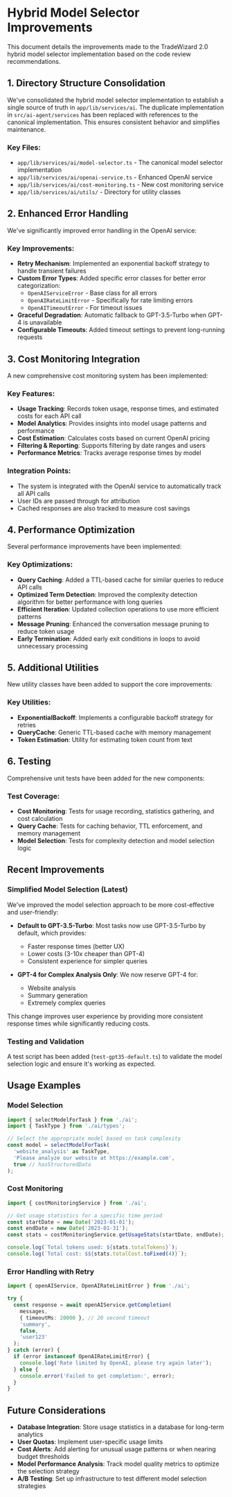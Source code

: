# Hybrid Model Selector Improvements

This document details the improvements made to the TradeWizard 2.0 hybrid model selector implementation based on the code review recommendations.

## 1. Directory Structure Consolidation

We've consolidated the hybrid model selector implementation to establish a single source of truth in `app/lib/services/ai`. The duplicate implementation in `src/ai-agent/services` has been replaced with references to the canonical implementation. This ensures consistent behavior and simplifies maintenance.

### Key Files:
- `app/lib/services/ai/model-selector.ts` - The canonical model selector implementation
- `app/lib/services/ai/openai-service.ts` - Enhanced OpenAI service
- `app/lib/services/ai/cost-monitoring.ts` - New cost monitoring service
- `app/lib/services/ai/utils/` - Directory for utility classes

## 2. Enhanced Error Handling

We've significantly improved error handling in the OpenAI service:

### Key Improvements:
- **Retry Mechanism**: Implemented an exponential backoff strategy to handle transient failures
- **Custom Error Types**: Added specific error classes for better error categorization:
  - `OpenAIServiceError` - Base class for all errors
  - `OpenAIRateLimitError` - Specifically for rate limiting errors
  - `OpenAITimeoutError` - For timeout issues
- **Graceful Degradation**: Automatic fallback to GPT-3.5-Turbo when GPT-4 is unavailable
- **Configurable Timeouts**: Added timeout settings to prevent long-running requests

## 3. Cost Monitoring Integration

A new comprehensive cost monitoring system has been implemented:

### Key Features:
- **Usage Tracking**: Records token usage, response times, and estimated costs for each API call
- **Model Analytics**: Provides insights into model usage patterns and performance
- **Cost Estimation**: Calculates costs based on current OpenAI pricing
- **Filtering & Reporting**: Supports filtering by date ranges and users
- **Performance Metrics**: Tracks average response times by model

### Integration Points:
- The system is integrated with the OpenAI service to automatically track all API calls
- User IDs are passed through for attribution
- Cached responses are also tracked to measure cost savings

## 4. Performance Optimization

Several performance improvements have been implemented:

### Key Optimizations:
- **Query Caching**: Added a TTL-based cache for similar queries to reduce API calls
- **Optimized Term Detection**: Improved the complexity detection algorithm for better performance with long queries
- **Efficient Iteration**: Updated collection operations to use more efficient patterns
- **Message Pruning**: Enhanced the conversation message pruning to reduce token usage
- **Early Termination**: Added early exit conditions in loops to avoid unnecessary processing

## 5. Additional Utilities

New utility classes have been added to support the core improvements:

### Key Utilities:
- **ExponentialBackoff**: Implements a configurable backoff strategy for retries
- **QueryCache**: Generic TTL-based cache with memory management
- **Token Estimation**: Utility for estimating token count from text

## 6. Testing

Comprehensive unit tests have been added for the new components:

### Test Coverage:
- **Cost Monitoring**: Tests for usage recording, statistics gathering, and cost calculation
- **Query Cache**: Tests for caching behavior, TTL enforcement, and memory management
- **Model Selection**: Tests for complexity detection and model selection logic

## Recent Improvements

### Simplified Model Selection (Latest)

We've improved the model selection approach to be more cost-effective and user-friendly:

- **Default to GPT-3.5-Turbo**: Most tasks now use GPT-3.5-Turbo by default, which provides:
  - Faster response times (better UX)
  - Lower costs (3-10x cheaper than GPT-4)
  - Consistent experience for simpler queries

- **GPT-4 for Complex Analysis Only**: We now reserve GPT-4 for:
  - Website analysis
  - Summary generation
  - Extremely complex queries

This change improves user experience by providing more consistent response times while significantly reducing costs.

### Testing and Validation

A test script has been added (`test-gpt35-default.ts`) to validate the model selection logic and ensure it's working as expected.

## Usage Examples

### Model Selection

```typescript
import { selectModelForTask } from './ai';
import { TaskType } from './ai/types';

// Select the appropriate model based on task complexity
const model = selectModelForTask(
  'website_analysis' as TaskType,
  'Please analyze our website at https://example.com',
  true // hasStructuredData
);
```

### Cost Monitoring

```typescript
import { costMonitoringService } from './ai';

// Get usage statistics for a specific time period
const startDate = new Date('2023-01-01');
const endDate = new Date('2023-01-31');
const stats = costMonitoringService.getUsageStats(startDate, endDate);

console.log(`Total tokens used: ${stats.totalTokens}`);
console.log(`Total cost: $${stats.totalCost.toFixed(4)}`);
```

### Error Handling with Retry

```typescript
import { openAIService, OpenAIRateLimitError } from './ai';

try {
  const response = await openAIService.getCompletion(
    messages,
    { timeoutMs: 20000 }, // 20 second timeout
    'summary',
    false,
    'user123'
  );
} catch (error) {
  if (error instanceof OpenAIRateLimitError) {
    console.log('Rate limited by OpenAI, please try again later');
  } else {
    console.error('Failed to get completion:', error);
  }
}
```

## Future Considerations

- **Database Integration**: Store usage statistics in a database for long-term analytics
- **User Quotas**: Implement user-specific usage limits
- **Cost Alerts**: Add alerting for unusual usage patterns or when nearing budget thresholds
- **Model Performance Analysis**: Track model quality metrics to optimize the selection strategy
- **A/B Testing**: Set up infrastructure to test different model selection strategies 